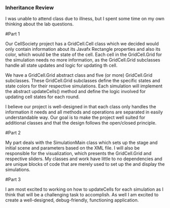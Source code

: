 ### Inheritance Review

I was unable to attend class due to illness, but I spent some time on my own thinking about the lab questions. 

#Part 1

Our CellSociety project has a GridCell.Cell class which we decided would only contain information about its Javafx Rectangle
properties and also its color, which would be the state of the cell. Each cell in the GridCell.Grid for the simulation needs
no more information, as the GridCell.Grid subclasses handle all state updates and logic for updating th cell.

We have a GridCell.Grid abstract class and five (or more) GridCell.Grid subclasses. These GridCell.Grid subclasses define the specific states and
state colors for their respective simulations. Each simulation will implement the abstract updateCells() method and
define the logic involved for updating cell states for each round.

I believe our project is well-designed in that each class only handles the information it needs and all methods and
operations are separated in easily understandable way. Our goal is to make the project well suited for additional
classes and that the design follows the open/closed principle.

#Part 2

My part deals with the SimulationMain class which sets up the stage and initial scene and parameters based on the XML
file. I will also be responsible for the visualization, which presents the GridCell.Grid and respective sliders. My classes and
work have little to no dependencies and are unique blocks of code that are merely used to set up the and display the
simulations.

#Part 3

I am most excited to working on how to updateCells for each simulation as I think that will be a challenging task to
accomplish. As well I am excited to create a well-designed, debug-friendly, functioning application.

